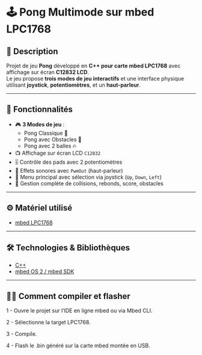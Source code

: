 # 🕹️ Pong Multimode sur mbed LPC1768

## 📝 Description

Projet de jeu **Pong** développé en **C++ pour carte mbed LPC1768** avec affichage sur écran **C12832 LCD**.  
Le jeu propose **trois modes de jeu interactifs** et une interface physique utilisant **joystick**, **potentiomètres**, et un **haut-parleur**.

---

## 🚀 Fonctionnalités

- 🎮 **3 Modes de jeu** :
  - Pong Classique 🏓
  - Pong avec Obstacles 🚧
  - Pong avec 2 balles 🔥
- 📺 Affichage sur écran LCD `C12832`
- 🎚️ Contrôle des pads avec 2 potentiomètres
- 🎵 Effets sonores avec `PwmOut` (haut-parleur)
- 📌 Menu principal avec sélection via joystick (`Up`, `Down`, `Left`)
- 🧠 Gestion complète de collisions, rebonds, score, obstacles

---

## ⚙️ Matériel utilisé

- [mbed LPC1768](https://os.mbed.com/platforms/mbed-LPC1768/)

---

## 🛠️ Technologies & Bibliothèques
- [C++](https://fr.cppreference.com/w/) 
- [mbed OS 2 / mbed SDK](https://os.mbed.com/mbed-os/)


---
## 🧑‍💻 Comment compiler et flasher
1 - Ouvre le projet sur l’IDE en ligne mbed ou via Mbed CLI.

2 - Sélectionne la target LPC1768.

3 - Compile.

4 - Flash le .bin généré sur la carte mbed montée en USB.
